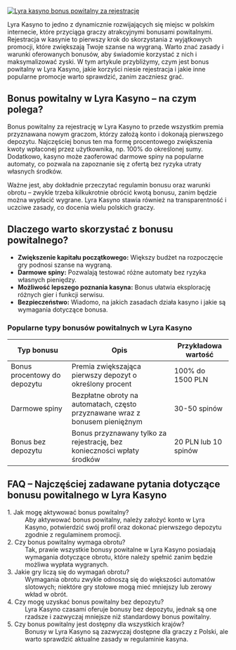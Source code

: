 [![Lyra kasyno bonus powitalny za rejestrację](https://123-caf.pages.dev/gitsignup.png)](https://vrmoo.ru/Bt82HjjY)

<p>Lyra Kasyno to jedno z dynamicznie rozwijających się miejsc w polskim internecie, które przyciąga graczy atrakcyjnymi bonusami powitalnymi. Rejestracja w kasynie to pierwszy krok do skorzystania z wyjątkowych promocji, które zwiększają Twoje szanse na wygraną. Warto znać zasady i warunki oferowanych bonusów, aby świadomie korzystać z nich i maksymalizować zyski. W tym artykule przybliżymy, czym jest bonus powitalny w Lyra Kasyno, jakie korzyści niesie rejestracja i jakie inne popularne promocje warto sprawdzić, zanim zaczniesz grać.</p>  <h2>Bonus powitalny w Lyra Kasyno – na czym polega?</h2> <p>Bonus powitalny za rejestrację w Lyra Kasyno to przede wszystkim premia przyznawana nowym graczom, którzy założą konto i dokonają pierwszego depozytu. Najczęściej bonus ten ma formę procentowego zwiększenia kwoty wpłaconej przez użytkownika, np. 100% do określonej sumy. Dodatkowo, kasyno może zaoferować darmowe spiny na popularne automaty, co pozwala na zapoznanie się z ofertą bez ryzyka utraty własnych środków.</p> <p>Ważne jest, aby dokładnie przeczytać regulamin bonusu oraz warunki obrotu – zwykle trzeba kilkukrotnie obrócić kwotą bonusu, zanim będzie można wypłacić wygrane. Lyra Kasyno stawia również na transparentność i uczciwe zasady, co docenia wielu polskich graczy.</p>  <h2>Dlaczego warto skorzystać z bonusu powitalnego?</h2> <ul>   <li><strong>Zwiększenie kapitału początkowego:</strong> Większy budżet na rozpoczęcie gry podnosi szanse na wygraną.</li>   <li><strong>Darmowe spiny:</strong> Pozwalają testować różne automaty bez ryzyka własnych pieniędzy.</li>   <li><strong>Możliwość lepszego poznania kasyna:</strong> Bonus ułatwia eksplorację różnych gier i funkcji serwisu.</li>   <li><strong>Bezpieczeństwo:</strong> Wiadomo, na jakich zasadach działa kasyno i jakie są wymagania dotyczące bonusa.</li> </ul>  <h3>Popularne typy bonusów powitalnych w Lyra Kasyno</h3> <table>   <thead>     <tr>       <th>Typ bonusu</th>       <th>Opis</th>       <th>Przykładowa wartość</th>     </tr>   </thead>   <tbody>     <tr>       <td>Bonus procentowy do depozytu</td>       <td>Premia zwiększająca pierwszy depozyt o określony procent</td>       <td>100% do 1500 PLN</td>     </tr>     <tr>       <td>Darmowe spiny</td>       <td>Bezpłatne obroty na automatach, często przyznawane wraz z bonusem pieniężnym</td>       <td>30-50 spinów</td>     </tr>     <tr>       <td>Bonus bez depozytu</td>       <td>Bonus przyznawany tylko za rejestrację, bez konieczności wpłaty środków</td>       <td>20 PLN lub 10 spinów</td>     </tr>   </tbody> </table>  <h2>FAQ – Najczęściej zadawane pytania dotyczące bonusu powitalnego w Lyra Kasyno</h2> <dl>   <dt>1. Jak mogę aktywować bonus powitalny?</dt>   <dd>Aby aktywować bonus powitalny, należy założyć konto w Lyra Kasyno, potwierdzić swój profil oraz dokonać pierwszego depozytu zgodnie z regulaminem promocji.</dd>    <dt>2. Czy bonus powitalny wymaga obrotu?</dt>   <dd>Tak, prawie wszystkie bonusy powitalne w Lyra Kasyno posiadają wymagania dotyczące obrotu, które należy spełnić zanim będzie możliwa wypłata wygranych.</dd>    <dt>3. Jakie gry liczą się do wymagań obrotu?</dt>   <dd>Wymagania obrotu zwykle odnoszą się do większości automatów slotowych; niektóre gry stołowe mogą mieć mniejszy lub zerowy wkład w obrót.</dd>    <dt>4. Czy mogę uzyskać bonus powitalny bez depozytu?</dt>   <dd>Lyra Kasyno czasami oferuje bonusy bez depozytu, jednak są one rzadsze i zazwyczaj mniejsze niż standardowy bonus powitalny.</dd>    <dt>5. Czy bonus powitalny jest dostępny dla wszystkich krajów?</dt>   <dd>Bonusy w Lyra Kasyno są zazwyczaj dostępne dla graczy z Polski, ale warto sprawdzić aktualne zasady w regulaminie kasyna.</dd> </dl>